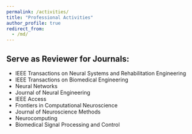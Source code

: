 ```yaml
---
permalink: /activities/
title: "Professional Activities"
author_profile: true
redirect_from: 
  - /md/
---
```


## Serve as Reviewer for Journals:
- IEEE Transactions on Neural Systems and Rehabilitation Engineering
- IEEE Transactions on Biomedical Engineering
- Neural Networks
- Journal of Neural Engineering
- IEEE Access
- Frontiers in Computational Neuroscience
- Journal of Neuroscience Methods
- Neurocomputing
- Biomedical Signal Processing and Control

